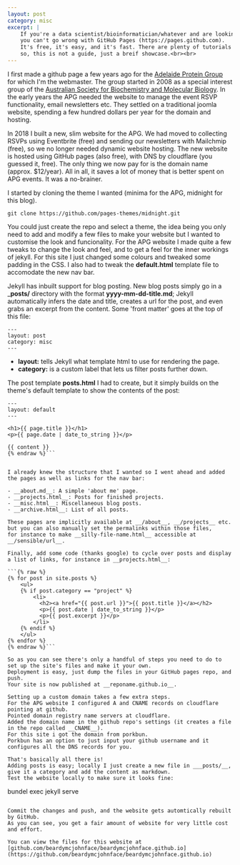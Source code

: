 ```yaml
---
layout: post
category: misc
excerpt: |
    If you're a data scientist/bioinformatician/whatever and are looking at making your own static website, 
    you can't go wrong with GitHub Pages (https://pages.github.com).
    It's free, it's easy, and it's fast. There are plenty of tutorials on the subject and I'm not an expert, 
    so, this is not a guide, just a breif showcase.<br><br>
---
```


I first made a github page a few years ago for the [Adelaide Protein Group](https://apg.asn.au) for which I'm the webmaster.
The group started in 2008 as a special interest group of the [Australian Society for Biochemistry and Molecular Biology](https://www.asbmb.org.au/).
In the early years the APG needed the website to manage the event RSVP functionality, email newsletters etc. 
They settled on a traditional joomla website, spending a few hundred dollars per year for the domain and hosting.

In 2018 I built a new, slim website for the APG.
We had moved to collecting RSVPs using Eventbrite (free) and sending our newsletters with Mailchmip (free), so we no longer needed dynamic website hosting.
The new website is hosted using GitHub pages (also free), with DNS by cloudflare (you guessed it, free). 
The only thing we now pay for is the domain name (approx. $12/year). 
All in all, it saves a lot of money that is better spent on APG events.
It was a no-brainer.

I started by cloning the theme I wanted (minima for the APG, midnight for this blog).

```
git clone https://github.com/pages-themes/midnight.git
```

You could just create the repo and select a theme, the idea being you only need to add and modify a few files to make your website 
but I wanted to customise the look and funcionality.
For the APG website I made quite a few tweaks to change the look and feel, and to get a feel for the inner workings of jekyll.
For this site I just changed some colours and tweaked some padding in the CSS. 
I also had to tweak the __default.html__ template file to accomodate the new nav bar.

Jekyll has inbuilt support for blog posting. 
New blog posts simply go in a ___posts/__ directory with the format __yyyy-mm-dd-title.md__;
Jekyll automatically infers the date and title, creates a url for the post, and even grabs an excerpt from the content.
Some 'front matter' goes at the top of this file:

```
---
layout: post
category: misc
---
```

- __layout:__ tells Jekyll what template html to use for rendering the page.
- __category:__ is a custom label that lets us filter posts further down. 

The post template __posts.html__ I had to create, but it simply builds on the theme's default template to show the contents of the post:

```{% raw %}
---
layout: default
---

<h1>{{ page.title }}</h1>
<p>{{ page.date | date_to_string }}</p>

{{ content }}
{% endraw %}```


I already knew the structure that I wanted so I went ahead and added the pages as well as links for the nav bar:

- __about.md__: A simple 'about me' page.
- __projects.html__: Posts for finished projects.
- __misc.html__: Miscellaneous blog posts.
- __archive.html__: List of all posts.

These pages are implicitly available at __/about__, __/projects__ etc. but you can also manually set the permalinks within those files,
for instance to make __silly-file-name.html__ accessible at __/sensible/url__.

Finally, add some code (thanks google) to cycle over posts and display a list of links, for instance in __projects.html__:

```{% raw %}
{% for post in site.posts %}
    <ul>
    {% if post.category == "project" %}
        <li>
          <h2><a href="{{ post.url }}">{{ post.title }}</a></h2>
          <p>{{ post.date | date_to_string }}</p>
          <p>{{ post.excerpt }}</p>
        </li>
    {% endif %}
    </ul>
{% endfor %}
{% endraw %}```

So as you can see there's only a handful of steps you need to do to set up the site's files and make it your own.
Deployment is easy, just dump the files in your GitHub pages repo, and push. 
Your site is now published at __reponame.github.io__.

Setting up a custom domain takes a few extra steps.
For the APG website I configured A and CNAME records on cloudflare pointing at github.
Pointed domain registry name servers at cloudflare.
Added the domain name in the github repo's settings (it creates a file in the repo called __CNAME__).
For this site i got the domain from porkbun.
Porkbun has an option to just input your github username and it configures all the DNS records for you.

That's basically all there is!
Adding posts is easy; locally I just create a new file in ___posts/__, give it a category and add the content as markdown. 
Test the website locally to make sure it looks fine:

```
bundel exec jekyll serve
```

Commit the changes and push, and the website gets automtically rebuilt by GitHub.
As you can see, you get a fair amount of website for very little cost and effort.

You can view the files for this website at [github.com/beardymcjohnface/beardymcjohnface.github.io](https://github.com/beardymcjohnface/beardymcjohnface.github.io)


